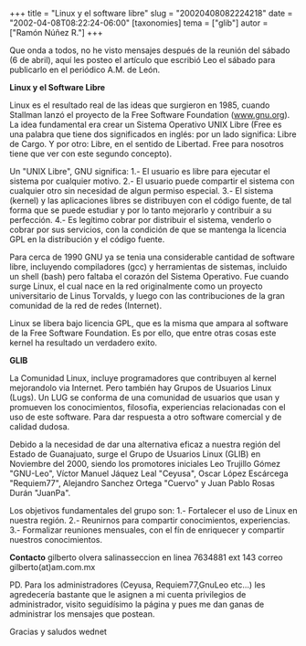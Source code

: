 +++
title = "Linux y el software libre"
slug = "20020408082224218"
date = "2002-04-08T08:22:24-06:00"
[taxonomies]
tema = ["glib"]
autor = ["Ramón Núñez R."]
+++

Que onda a todos, no he visto mensajes después de la reunión del sábado
(6 de abril), aquí les posteo el artículo que escribió Leo el sábado
para publicarlo en el periódico A.M. de León.

<!-- more -->


**Linux y el Software Libre**

Linux es el resultado real de las ideas que surgieron en 1985, cuando
Stallman lanzó el proyecto de la Free Software Foundation (www.gnu.org).
La idea fundamental era crear un Sistema Operativo UNIX Libre (Free es
una palabra que tiene dos significados en inglés: por un lado significa:
Libre de Cargo. Y por otro: Libre, en el sentido de Libertad. Free para
nosotros tiene que ver con este segundo concepto).

Un "UNIX Libre", GNU significa:
1.- El usuario es libre para ejecutar el sistema por cualquier motivo.
2.- El usuario puede compartir el sistema con cualquier otro sin
necesidad de algun permiso especial.
3.- El sistema (kernel) y las aplicaciones libres se distribuyen con el
código fuente, de tal forma que se puede estudiar y por lo tanto
mejorarlo y contribuir a su perfección.
4.- Es legítimo cobrar por distribuir el sistema, venderlo o cobrar por
sus servicios, con la condición de que se mantenga la licencia GPL en la
distribución y el código fuente.

Para cerca de 1990 GNU ya se tenia una considerable cantidad de software
libre, incluyendo compiladores (gcc) y herramientas de sistemas,
incluido un shell (bash) pero faltaba el corazón del Sistema Operativo.
Fue cuando surge Linux, el cual nace en la red originalmente como un
proyecto universitario de Linus Torvalds, y luego con las contribuciones
de la gran comunidad de la red de redes (Internet).

Linux se libera bajo licencia GPL, que es la misma que ampara al
software de la Free Software Foundation. Es por ello, que entre otras
cosas este kernel ha resultado un verdadero exito.

**GLIB**

La Comunidad Linux, incluye programadores que contribuyen al kernel
mejorandolo via Internet. Pero también hay Grupos de Usuarios Linux
(Lugs). Un LUG se conforma de una comunidad de usuarios que usan y
promueven los conocimientos, filosofia, experiencias relacionadas con el
uso de este software. Para dar respuesta a otro software comercial y de
calidad dudosa.

Debido a la necesidad de dar una alternativa eficaz a nuestra región del
Estado de Guanajuato, surge el Grupo de Usuarios Linux (GLIB) en
Noviembre del 2000, siendo los promotores iniciales Leo Trujillo Gómez
"GNU-Leo", Víctor Manuel Jáquez Leal "Ceyusa", Oscar López Escárcega
"Requiem77", Alejandro Sanchez Ortega "Cuervo" y Juan Pablo Rosas Durán
"JuanPa".

Los objetivos fundamentales del grupo son:
1.- Fortalecer el uso de Linux en nuestra región.
2.- Reunirnos para compartir conocimientos, experiencias.
3.- Formalizar reuniones mensuales, con el fín de enriquecer y compartir
nuestros conocimientos.


**Contacto**
gilberto olvera salinasseccion en linea 7634881 ext 143 correo
gilberto(at)am.com.mx


PD. Para los administradores (Ceyusa, Requiem77,GnuLeo etc...) les
agredecería bastante que le asignen a mi cuenta privilegios de
administrador, visito seguidísimo la página y pues me dan ganas de
administrar los mensajes que postean.

Gracias y saludos
wednet
